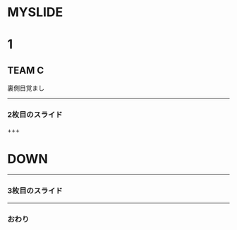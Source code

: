 # MYSLIDE
# 1
## TEAM C


裏側目覚まし　


---


### 2枚目のスライド


+++
# DOWN

---


### 3枚目のスライド


---


### おわり
